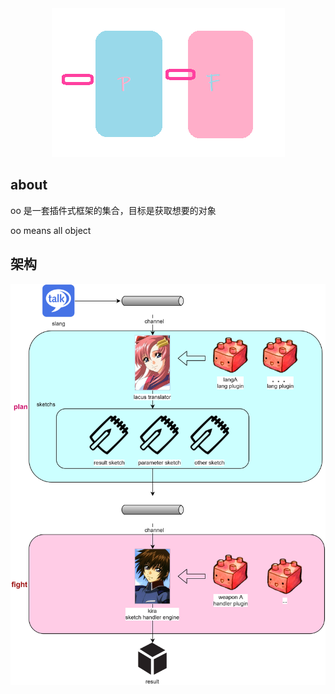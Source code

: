 <div align=center><img src="https://raw.githubusercontent.com/apporoad/oo/master/docs/logo.png"/></div>



## about

oo 是一套插件式框架的集合，目标是获取想要的对象  

oo  means  all object  

## 架构

![](./docs/oo.png)